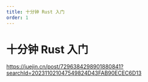 ```yaml
---
title: 十分钟 Rust 入门
order: 1
---
```


# 十分钟 Rust 入门

https://juejin.cn/post/7296384298901880841?searchId=202311021047549824D43FAB90ECEC6D13
